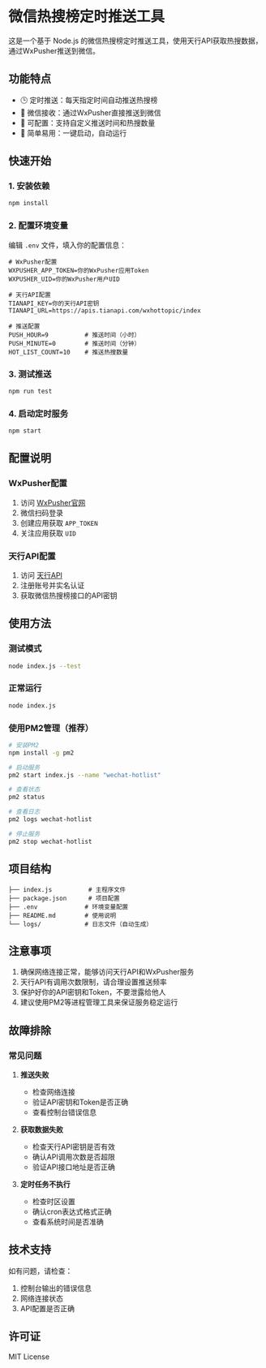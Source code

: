 # 微信热搜榜定时推送工具

这是一个基于 Node.js 的微信热搜榜定时推送工具，使用天行API获取热搜数据，通过WxPusher推送到微信。

## 功能特点

- 🕒 定时推送：每天指定时间自动推送热搜榜
- 📱 微信接收：通过WxPusher直接推送到微信
- 🎯 可配置：支持自定义推送时间和热搜数量
- 🚀 简单易用：一键启动，自动运行

## 快速开始

### 1. 安装依赖

```bash
npm install
```

### 2. 配置环境变量

编辑 `.env` 文件，填入你的配置信息：

```env
# WxPusher配置
WXPUSHER_APP_TOKEN=你的WxPusher应用Token
WXPUSHER_UID=你的WxPusher用户UID

# 天行API配置
TIANAPI_KEY=你的天行API密钥
TIANAPI_URL=https://apis.tianapi.com/wxhottopic/index

# 推送配置
PUSH_HOUR=9          # 推送时间（小时）
PUSH_MINUTE=0        # 推送时间（分钟）
HOT_LIST_COUNT=10    # 推送热搜数量
```

### 3. 测试推送

```bash
npm run test
```

### 4. 启动定时服务

```bash
npm start
```

## 配置说明

### WxPusher配置

1. 访问 [WxPusher官网](https://wxpusher.zjiecode.com/)
2. 微信扫码登录
3. 创建应用获取 `APP_TOKEN`
4. 关注应用获取 `UID`

### 天行API配置

1. 访问 [天行API](https://www.tianapi.com/)
2. 注册账号并实名认证
3. 获取微信热搜榜接口的API密钥

## 使用方法

### 测试模式
```bash
node index.js --test
```

### 正常运行
```bash
node index.js
```

### 使用PM2管理（推荐）
```bash
# 安装PM2
npm install -g pm2

# 启动服务
pm2 start index.js --name "wechat-hotlist"

# 查看状态
pm2 status

# 查看日志
pm2 logs wechat-hotlist

# 停止服务
pm2 stop wechat-hotlist
```

## 项目结构

```
├── index.js          # 主程序文件
├── package.json      # 项目配置
├── .env             # 环境变量配置
├── README.md        # 使用说明
└── logs/            # 日志文件（自动生成）
```

## 注意事项

1. 确保网络连接正常，能够访问天行API和WxPusher服务
2. 天行API有调用次数限制，请合理设置推送频率
3. 保护好你的API密钥和Token，不要泄露给他人
4. 建议使用PM2等进程管理工具来保证服务稳定运行

## 故障排除

### 常见问题

1. **推送失败**
   - 检查网络连接
   - 验证API密钥和Token是否正确
   - 查看控制台错误信息

2. **获取数据失败**
   - 检查天行API密钥是否有效
   - 确认API调用次数是否超限
   - 验证API接口地址是否正确

3. **定时任务不执行**
   - 检查时区设置
   - 确认cron表达式格式正确
   - 查看系统时间是否准确

## 技术支持

如有问题，请检查：
1. 控制台输出的错误信息
2. 网络连接状态
3. API配置是否正确

## 许可证

MIT License